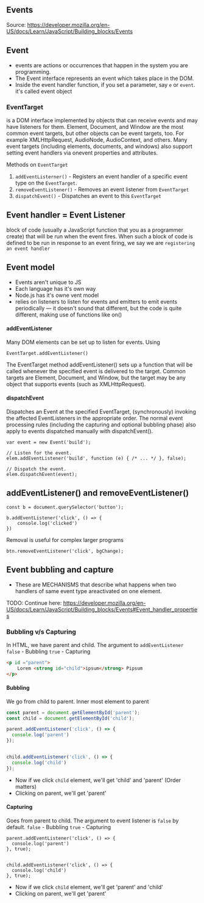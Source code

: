 ## Events

Source: https://developer.mozilla.org/en-US/docs/Learn/JavaScript/Building_blocks/Events


## Event
- events are actions or occurrences that happen in the system you are programming.
- The Event interface represents an event which takes place in the DOM.
- Inside the event handler function, if you set a parameter, say `e` or `event`. it's called event object

### EventTarget
is a DOM interface implemented by objects that can receive events and may have listeners for them.
Element, Document, and Window are the most common event targets, but other objects can be event targets, too. For example XMLHttpRequest, AudioNode, AudioContext, and others.
Many event targets (including elements, documents, and windows) also support setting event handlers via onevent properties and attributes.

Methods on `EventTarget`
1. `addEventListerner()` - Registers an event handler of a specific event type on the `EventTarget`.
2. `removeEventListener()` - Removes an event listener from `EventTarget`
3. `dispatchEvent()` - Dispatches an event to this `EventTarget`

## Event handler = Event Listener
 block of code (usually a JavaScript function that you as a programmer create) that will be run when the event fires. When such a block of code is defined to be run in response to an event firing, we say we are `registering an event handler`

## Event model
- Events aren't unique to JS
- Each language has it's own way
- Node.js has it's owne vent model
- relies on listeners to listen for events and emitters to emit events periodically — it doesn't sound that different, but the code is quite different, making use of functions like on() 


#### addEventListener
Many DOM elements can be set up to listen for events. Using
```
EventTarget.addEventListener()
```

The EventTarget method addEventListener() sets up a function that will be called whenever the specified event is delivered to the target. Common targets are Element, Document, and Window, but the target may be any object that supports events (such as XMLHttpRequest).

#### dispatchEvent
Dispatches an Event at the specified EventTarget, (synchronously) invoking the affected EventListeners in the appropriate order. The normal event processing rules (including the capturing and optional bubbling phase) also apply to events dispatched manually with dispatchEvent().

```
var event = new Event('build');

// Listen for the event.
elem.addEventListener('build', function (e) { /* ... */ }, false);

// Dispatch the event.
elem.dispatchEvent(event);
```


## addEventListener() and removeEventListener()

```
const b = document.querySelector('button');

b.addEventListener('click', () => {
	console.log('clicked')
})
```

Removal is useful for complex larger programs
```
btn.removeEventListener('click', bgChange);
```





## Event bubbling and capture
- These are MECHANISMS that describe what happens when two handlers of same event type areactivated on one element.

TODO: Continue here: https://developer.mozilla.org/en-US/docs/Learn/JavaScript/Building_blocks/Events#Event_handler_properties




### Bubbling v/s Capturing
In HTML, we have parent and child.
The argument to `addEventListener`
`false` - Bubbling
`true` - Capturing

```html
<p id ="parent">
	Lorem <strong id="child">ipsum</strong> Pipsum
</p>
```

#### Bubbling
We go from child to parent. Inner most element to parent
```js
const parent = document.getElementById('parent');
const child = document.getElementById('child');

parent.addEventListener('click', () => {
  console.log('parent')
});


child.addEventListener('click', () => {
  console.log('child')
});

```
- Now if we click `child` element, we'll get 'child' and 'parent' (Order matters)
- Clicking on parent, we'll get 'parent'

#### Capturing
Goes from parent to child. The argument to event listener is `false` by default.
`false` - Bubbling
`true` - Capturing

```
parent.addEventListener('click', () => {
  console.log('parent')
}, true);


child.addEventListener('click', () => {
  console.log('child')
}, true);

```
- Now if we click `child` element, we'll get 'parent' and 'child'
- Clicking on parent, we'll get 'parent'
